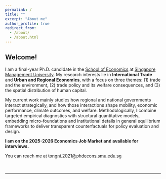 ```yaml
---
permalink: /
title: ""
excerpt: "About me"
author_profile: true
redirect_from: 
  - /about/
  - /about.html
---
```


## Welcome!

I am a final-year Ph.D. candidate in the <a href="https://economics.smu.edu.sg/" target="_blank" rel="noopener noreferrer">School of Economics</a> at <a href="https://www.smu.edu.sg/" target="_blank" rel="noopener noreferrer">Singapore Management University</a>. My research interests lie in **International Trade** and **Urban and Regional Economics**, with a focus on three themes: (1) trade and the environment, (2) trade policy and its welfare consequences, and (3) the spatial distribution of human capital. 

My current work mainly studies how regional and national governments interact strategically, and how those interactions shape mobility, economic performance, climate outcomes, and welfare. Methodologically, I combine targeted empirical diagnostics with structural quantitative models, embedding micro-foundations and institutional details in general equilibrium frameworks to deliver transparent counterfactuals for policy evaluation and design.
<br>

**I am on the 2025-2026 Economics Job Market and available for interviews.**

You can reach me at <a href="mailto:tongni.2021@phdecons.smu.edu.sg" target="_blank" rel="noopener noreferrer" >tongni.2021@phdecons.smu.edu.sg</a> <br><br><br>


-----------
<div class="wrapper" onclick="return false;" oncontextmenu="return false;">
<script type='text/javascript' id='clustrmaps' src='//cdn.clustrmaps.com/map_v2.js?cl=116baa&w=350&t=n&d=l4NOF0EHvJbL-Y527vkql27ZUsu-WPoKNsUXt_Bsm_Y&co=ffffff&cmo=3acc3a&cmn=ff5353&ct=cdd4d9'></script>
</div>


